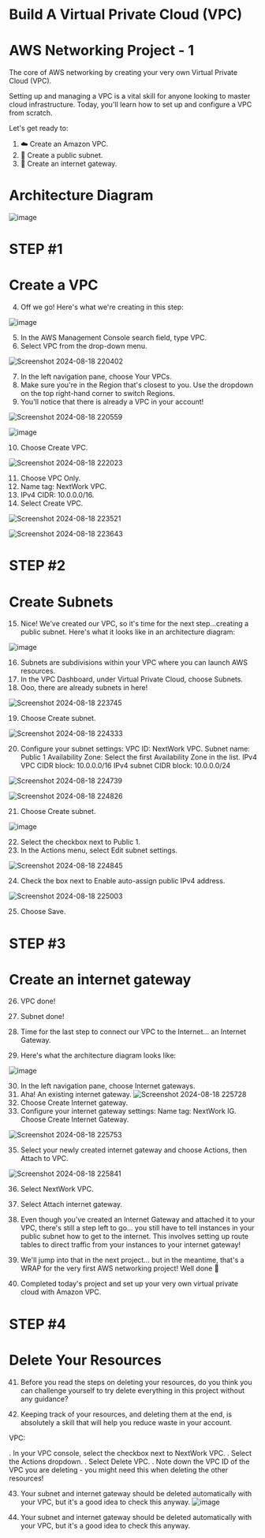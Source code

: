 # Build A Virtual Private Cloud (VPC)

#  AWS Networking Project - 1

The core of AWS networking by creating your very own Virtual Private Cloud (VPC).

Setting up and managing a VPC is a vital skill for anyone looking to master cloud infrastructure. Today, you'll learn how to set up and configure a VPC from scratch.

Let's get ready to:

1. ☁️ Create an Amazon VPC.
2. 🥅 Create a public subnet.
3. 🚪 Create an internet gateway.

# Architecture Diagram

![image](https://github.com/user-attachments/assets/e8c9c105-0d48-4d6b-a455-1e72e69c09dd)

# STEP #1

# Create a VPC

4. Off we go! Here's what we're creating in this step:

![image](https://github.com/user-attachments/assets/39333f06-36ee-4a6b-984c-a7b226a7344c)

5. In the AWS Management Console search field, type VPC.
6. Select VPC from the drop-down menu.

![Screenshot 2024-08-18 220402](https://github.com/user-attachments/assets/a862a3a3-2014-48b0-975c-55bdff927306)

7. In the left navigation pane, choose Your VPCs.
8. Make sure you're in the Region that's closest to you. Use the dropdown on the top right-hand corner to switch Regions.
9. You'll notice that there is already a VPC in your account!

![Screenshot 2024-08-18 220559](https://github.com/user-attachments/assets/62475df4-3397-4e8d-bef6-8216466a7805)

![image](https://github.com/user-attachments/assets/732c8d22-7a63-47d8-b623-4dcb75a27f1a)

10. Choose Create VPC.

![Screenshot 2024-08-18 222023](https://github.com/user-attachments/assets/22bf8ff2-1493-4cbe-b090-235823f73a82)

11. Choose VPC Only.
12. Name tag: NextWork VPC. 
13. IPv4 CIDR: 10.0.0.0/16.
14. Select Create VPC.

![Screenshot 2024-08-18 223521](https://github.com/user-attachments/assets/861cf975-fee7-4174-92d5-f011b3951a00)

![Screenshot 2024-08-18 223643](https://github.com/user-attachments/assets/718301ac-62fb-4208-a771-c30aacc01a7f)

# STEP #2

# Create Subnets

15. Nice! We've created our VPC, so it's time for the next step...creating a public subnet. Here's what it looks like in an architecture diagram:

![image](https://github.com/user-attachments/assets/42282c38-15e5-45a2-a52e-ae8c83688912)

16. Subnets are subdivisions within your VPC where you can launch AWS resources.
17. In the VPC Dashboard, under Virtual Private Cloud, choose Subnets.
18. Ooo, there are already subnets in here!

![Screenshot 2024-08-18 223745](https://github.com/user-attachments/assets/f91666c9-9ef0-4924-a0dd-c5a1b71176a1)

19. Choose Create subnet.

![Screenshot 2024-08-18 224333](https://github.com/user-attachments/assets/40e4cf7b-4164-4e8e-ac22-39f80117752e)

20. Configure your subnet settings:
     VPC ID: NextWork VPC.
     Subnet name: Public 1
     Availability Zone: Select the first Availability Zone in the list.
     IPv4 VPC CIDR block: 10.0.0.0/16
     IPv4 subnet CIDR block: 10.0.0.0/24

![Screenshot 2024-08-18 224739](https://github.com/user-attachments/assets/8a3f92a5-8ac5-4d3e-8ddf-1da0a12460bb)

![Screenshot 2024-08-18 224826](https://github.com/user-attachments/assets/463388ff-3691-44bc-aa9d-e8ccdcbe9fb1)

21. Choose Create subnet.

![image](https://github.com/user-attachments/assets/266cef6e-edba-4348-82da-4393f9618357)

22. Select the checkbox next to Public 1.
23. In the Actions menu, select Edit subnet settings.

![Screenshot 2024-08-18 224845](https://github.com/user-attachments/assets/aaa192b1-16e8-4fcd-998a-651d69583442)

24. Check the box next to Enable auto-assign public IPv4 address.

![Screenshot 2024-08-18 225003](https://github.com/user-attachments/assets/90cbb414-89e2-4ac9-aca8-7a7e95841d85)

25. Choose Save.

# STEP #3

# Create an internet gateway

26. VPC done!

27. Subnet done!

28. Time for the last step to connect our VPC to the Internet... an Internet Gateway.
29. Here's what the architecture diagram looks like:

![image](https://github.com/user-attachments/assets/17e8b5c2-57f9-487c-8aa4-4e3273098d4a)

30. In the left navigation pane, choose Internet gateways.
31. Aha! An existing internet gateway.
![Screenshot 2024-08-18 225728](https://github.com/user-attachments/assets/d7354feb-f21e-4700-ba04-103fc0fd8055)
32. Choose Create Internet gateway.
33. Configure your internet gateway settings:
     Name tag: NextWork IG.
     Choose Create Internet Gateway.
    
![Screenshot 2024-08-18 225753](https://github.com/user-attachments/assets/ee2248d0-6e69-4106-b6b2-e5a7e4424fec)

35. Select your newly created internet gateway and choose Actions, then Attach to VPC.

![Screenshot 2024-08-18 225841](https://github.com/user-attachments/assets/342f2576-d52d-4554-a129-b30319a67cc4)

36. Select NextWork VPC.
37. Select Attach internet gateway.

38. Even though you've created an Internet Gateway and attached it to your VPC, there's still a step left to go... you still have to tell instances in your public subnet how to get to the internet. This involves setting up route tables to direct traffic from your instances to your internet gateway!

39. We'll jump into that in the next project... but in the meantime, that's a WRAP for the very first AWS networking project! Well done 👏

40. Completed today's project and set up your very own virtual private cloud with Amazon VPC.

# STEP #4

# Delete Your Resources

41. Before you read the steps on deleting your resources, do you think you can challenge yourself to try delete everything in this project without any guidance?

42. Keeping track of your resources, and deleting them at the end, is absolutely a skill that will help you reduce waste in your account.

VPC:

. In your VPC console, select the checkbox next to NextWork VPC.
. Select the Actions dropdown.
. Select Delete VPC.
   . Note down the VPC ID of the VPC you are deleting - you might need this when deleting the other resources!

43. Your subnet and internet gateway should be deleted automatically with your VPC, but it's a good idea to check this anyway.
![image](https://github.com/user-attachments/assets/a610938f-9f18-4e21-9c85-e35960b8c72d)

44. Your subnet and internet gateway should be deleted automatically with your VPC, but it's a good idea to check this anyway.
